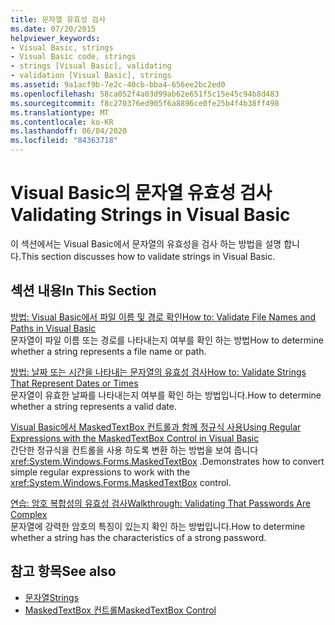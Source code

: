 ```yaml
---
title: 문자열 유효성 검사
ms.date: 07/20/2015
helpviewer_keywords:
- Visual Basic, strings
- Visual Basic code, strings
- strings [Visual Basic], validating
- validation [Visual Basic], strings
ms.assetid: 9a1acf9b-7e2c-40cb-bba4-656ee2bc2ed0
ms.openlocfilehash: 58ca052f4a03d99ab62e651f5c15e45c94b8d483
ms.sourcegitcommit: f8c270376ed905f6a8896ce0fe25b4f4b38ff498
ms.translationtype: MT
ms.contentlocale: ko-KR
ms.lasthandoff: 06/04/2020
ms.locfileid: "84363718"
---
```

# <a name="validating-strings-in-visual-basic"></a><span data-ttu-id="5f3f2-102">Visual Basic의 문자열 유효성 검사</span><span class="sxs-lookup"><span data-stu-id="5f3f2-102">Validating Strings in Visual Basic</span></span>
<span data-ttu-id="5f3f2-103">이 섹션에서는 Visual Basic에서 문자열의 유효성을 검사 하는 방법을 설명 합니다.</span><span class="sxs-lookup"><span data-stu-id="5f3f2-103">This section discusses how to validate strings in Visual Basic.</span></span>  
  
## <a name="in-this-section"></a><span data-ttu-id="5f3f2-104">섹션 내용</span><span class="sxs-lookup"><span data-stu-id="5f3f2-104">In This Section</span></span>  
 [<span data-ttu-id="5f3f2-105">방법: Visual Basic에서 파일 이름 및 경로 확인</span><span class="sxs-lookup"><span data-stu-id="5f3f2-105">How to: Validate File Names and Paths in Visual Basic</span></span>](how-to-validate-file-names-and-paths.md)  
 <span data-ttu-id="5f3f2-106">문자열이 파일 이름 또는 경로를 나타내는지 여부를 확인 하는 방법</span><span class="sxs-lookup"><span data-stu-id="5f3f2-106">How to determine whether a string represents a file name or path.</span></span>  
  
 [<span data-ttu-id="5f3f2-107">방법: 날짜 또는 시간을 나타내는 문자열의 유효성 검사</span><span class="sxs-lookup"><span data-stu-id="5f3f2-107">How to: Validate Strings That Represent Dates or Times</span></span>](how-to-validate-strings-that-represent-dates-or-times.md)  
 <span data-ttu-id="5f3f2-108">문자열이 유효한 날짜를 나타내는지 여부를 확인 하는 방법입니다.</span><span class="sxs-lookup"><span data-stu-id="5f3f2-108">How to determine whether a string represents a valid date.</span></span>  
  
 [<span data-ttu-id="5f3f2-109">Visual Basic에서 MaskedTextBox 컨트롤과 함께 정규식 사용</span><span class="sxs-lookup"><span data-stu-id="5f3f2-109">Using Regular Expressions with the MaskedTextBox Control in Visual Basic</span></span>](using-regular-expressions-with-the-maskedtextbox-control.md)  
 <span data-ttu-id="5f3f2-110">간단한 정규식을 컨트롤을 사용 하도록 변환 하는 방법을 보여 줍니다 <xref:System.Windows.Forms.MaskedTextBox> .</span><span class="sxs-lookup"><span data-stu-id="5f3f2-110">Demonstrates how to convert simple regular expressions to work with the <xref:System.Windows.Forms.MaskedTextBox> control.</span></span>  
  
 [<span data-ttu-id="5f3f2-111">연습: 암호 복합성의 유효성 검사</span><span class="sxs-lookup"><span data-stu-id="5f3f2-111">Walkthrough: Validating That Passwords Are Complex</span></span>](walkthrough-validating-that-passwords-are-complex.md)  
 <span data-ttu-id="5f3f2-112">문자열에 강력한 암호의 특징이 있는지 확인 하는 방법입니다.</span><span class="sxs-lookup"><span data-stu-id="5f3f2-112">How to determine whether a string has the characteristics of a strong password.</span></span>  
  
## <a name="see-also"></a><span data-ttu-id="5f3f2-113">참고 항목</span><span class="sxs-lookup"><span data-stu-id="5f3f2-113">See also</span></span>

- [<span data-ttu-id="5f3f2-114">문자열</span><span class="sxs-lookup"><span data-stu-id="5f3f2-114">Strings</span></span>](index.md)
- [<span data-ttu-id="5f3f2-115">MaskedTextBox 컨트롤</span><span class="sxs-lookup"><span data-stu-id="5f3f2-115">MaskedTextBox Control</span></span>](../../../../framework/winforms/controls/maskedtextbox-control-windows-forms.md)
